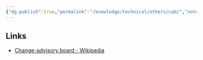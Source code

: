 ```yaml
---
{"dg-publish":true,"permalink":"/knowledge/technical/others/cab/","noteIcon":""}
---
```


## Links
- [Change-advisory board - Wikipedia](https://en.wikipedia.org/wiki/Change-advisory_board)
